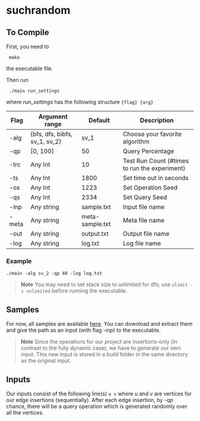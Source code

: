 # suchrandom

## To Compile

First, you need to <pre><code> make </code></pre> the executable file.

Then run <pre><code> ./main <i>run_settings</i> </code></pre>

where *run_settings* has the following structure ```{flag} {arg}```

| Flag  | Argument range                | Default         | Description                                  |
| ----- | ----------------------------- | --------------- | -------------------------------              |
| -alg  | {bfs, dfs, bibfs, sv_1, sv_2} | sv_1            | Choose your favorite algorithm               |
| -qp   | [0, 100]                      | 50              | Query Percentage                             |
| -trc  | Any Int                       | 10              | Test Run Count (#times to run the experiment)|
| -ts   | Any Int                       | 1800            | Set time out in seconds                      |
| -os   | Any Int                       | 1223            | Set Operation Seed                           |
| -qs   | Any Int                       | 2334            | Set Query Seed                               |
| -inp  | Any string                    | sample.txt      | Input file name                              |
| -meta | Any string                    | meta-sample.txt | Meta file name                               |
| -out  | Any string                    | output.txt      | Output file name                             |
| -log  | Any string                    | log.txt         | Log file name                                |

### Example

```./main -alg sv_2 -qp 40 -log log.txt```

> **Note**
> You may need to set stack size to unlimited for dfs; use
```ulimit -s unlimited``` before running the executable.

## Samples

For now, all samples are available [here](https://dyreach.taa.univie.ac.at/).
You can download and extract them and give the path as an input (with
 flag *-inp*) to the executable.

> **Note**
> Since the operations for our project are insertions-only (in contrast to
 the fully dynamic case), we have to generate our own input. This new input is stored
 in a *build* folder in the same directory as the original input.

## Inputs

Our inputs consist of the following line(s) ```u v``` where *u* and *v* are
vertices for our edge insertions (sequentially). After each edge insertion,
by *-qp* chance, there will be a query operation which is generated randomly
over all the vertices.
